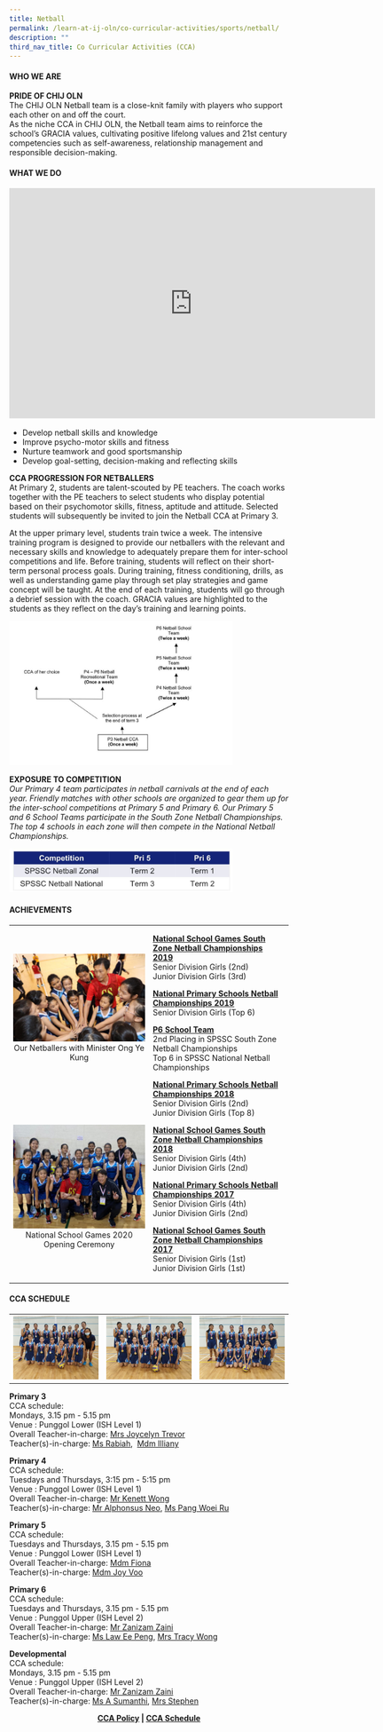 ```yaml
---
title: Netball
permalink: /learn-at-ij-oln/co-curricular-activities/sports/netball/
description: ""
third_nav_title: Co Curricular Activities (CCA)
---
```

<h4><strong>WHO WE ARE</strong></h4>
<p><strong>PRIDE OF CHIJ OLN<br></strong>The CHIJ OLN Netball team is a close-knit family with players who support each other on and off the court.<br>As the niche CCA in CHIJ OLN, the Netball team aims to reinforce the school’s GRACIA values, cultivating positive lifelong values and 21st century competencies such as self-awareness, relationship management and responsible decision-making.</p>
<h4><strong>WHAT WE DO</strong></h4>
<iframe width="660" height="415" src="https://www.youtube.com/embed/D-eULgNRRvo" title="CCA in the Spotlight: NETBALL" frameborder="0" allow="accelerometer; autoplay; clipboard-write; encrypted-media; gyroscope; picture-in-picture" allowfullscreen=""></iframe>
<ul>
<li>Develop netball skills and knowledge</li>
<li>Improve psycho-motor skills and fitness&nbsp;</li>
<li>Nurture teamwork and good sportsmanship&nbsp;</li>
<li>Develop goal-setting, decision-making and reflecting skills</li>
</ul>
<p><strong>CCA PROGRESSION FOR NETBALLERS<br></strong>At Primary 2, students are talent-scouted by PE teachers. The coach works together with the PE teachers to select students who display potential based on their psychomotor skills, fitness, aptitude and attitude. Selected students will subsequently be invited to join the Netball CCA at Primary 3.</p>
<p>At the upper primary level, students train twice a week. The intensive training program is designed to provide our netballers with the relevant and necessary skills and knowledge to adequately prepare them for inter-school competitions and life. Before training, students will reflect on their short-term personal process goals. During training, fitness conditioning, drills, as well as understanding game play through set play strategies and game concept will be taught. At the end of each training, students will go through a debrief session with the coach. GRACIA values are highlighted to the students as they reflect on the day’s training and learning points.</p>
<img style="width: 80%;" src="/images/nb1.jpg">
<p><strong>EXPOSURE TO COMPETITION</strong><br><em>Our Primary 4 team participates in netball carnivals at the end of each year. Friendly matches with other schools are organized to gear them up for the inter-school competitions at Primary 5 and Primary 6. Our Primary 5 and 6 School Teams participate in the South Zone Netball Championships. The top 4 schools in each zone will then compete in the National Netball Championships.</em></p>
<img style="width: 80%;" src="/images/nb2.jpg">
<h4><strong>ACHIEVEMENTS</strong></h4>
<table style="border-collapse: collapse; width: 100%;" border="0">
<tbody>
<tr>
<td style="width: 50%; text-align: center;"><img src="/images/nb3.jpg">Our Netballers with Minister Ong Ye Kung</td>
<td rowspan="2">
<p><strong><u>National School Games South Zone Netball Championships 2019<br></u></strong>Senior Division Girls (2nd)<br>Junior Division Girls (3rd)</p>
<p><strong><u>National Primary Schools Netball Championships 2019<br></u></strong>Senior Division Girls (Top 6)</p>
<p><strong><u>P6 School Team<br></u></strong>2nd Placing in SPSSC South Zone Netball Championships<br>Top 6 in SPSSC National Netball Championships</p>
<div>
<p><strong><u>National Primary Schools Netball Championships 2018<br></u></strong>Senior Division Girls (2nd)<br>Junior Division Girls (Top 8)</p>
<p><strong><u>National School Games South Zone Netball Championships 2018<br></u></strong>Senior Division Girls (4th)<br>Junior Division Girls (2nd)</p>
<p><strong><u>National Primary Schools Netball Championships 2017<br></u></strong>Senior Division Girls (4th)<br>Junior Division Girls (2nd)</p>
<p><strong><u>National School Games South Zone Netball Championships 2017<br></u></strong>Senior Division Girls (1st)<br>Junior Division Girls (1st)</p>
</div>
</td>
</tr>
<tr>
<td style="width: 50%; text-align: center;"><img src="/images/nb4.jpg">National School Games 2020 Opening Ceremony</td>
</tr>
</tbody>
</table>
<h4><strong>CCA SCHEDULE</strong></h4>
<table style="border-collapse: collapse; width: 100%;" border="0">
<tbody>
<tr>
<td style="width: 33.3333%;"><img src="/images/nb5.jpeg"></td>
<td style="width: 33.3333%;"><img src="/images/nb6.jpeg"></td>
<td style="width: 33.3333%;"><img src="/images/nb7.jpeg"></td>
</tr>
</tbody>
</table>
<p><strong>Primary 3<br></strong>CCA schedule:<br>Mondays, 3.15 pm - 5.15 pm<br>Venue : Punggol Lower (ISH Level 1)<br>Overall Teacher-in-charge:&nbsp;<a href="mailto:joycelyn_agnes_ferdinand_john@moe.edu.sg" target="">Mrs Joycelyn Trevor</a><br>Teacher(s)-in-charge:&nbsp;<a href="mailto:rabiah_begum_angullia_musa@moe.edu.sg" target="">Ms Rabiah</a>,&nbsp; <a href="mailto:illiany_suhaily_mohamed_juhri@moe.edu.sg" target="">Mdm Illiany</a></p>

<p><strong>Primary 4<br></strong>CCA schedule:<br>Tuesdays and Thursdays, 3:15 pm - 5:15 pm<br>Venue : Punggol Lower (ISH Level 1)<br>Overall Teacher-in-charge:&nbsp;<a href="mailto:kenett_wong_tick_woon@moe.edu.sg" target="">Mr Kenett Wong</a><br>Teacher(s)-in-charge:&nbsp;<a href="mailto:neo_wei_keong_alphonsus@moe.edu.sg" target="">Mr Alphonsus Neo</a>,&nbsp;<a href="mailto:pang_woei_ru@moe.edu.sg" target="">Ms Pang Woei Ru</a></p>
<p><strong>Primary 5<br></strong>CCA schedule:<br>Tuesdays and Thursdays, 3.15 pm - 5.15 pm&nbsp;<br>Venue :  Punggol Lower (ISH Level 1)<br>Overall Teacher-in-charge:&nbsp;<a href="mailto:foo_weng_heng_fiona@moe.edu.sg" target="">Mdm Fiona</a><br>Teacher(s)-in-charge:&nbsp;<a href="mailto:voo_ke_rui@moe.edu.sg" target="">Mdm Joy Voo</a></p>
<p><strong>Primary 6<br></strong>CCA schedule:<br>Tuesdays and Thursdays, 3.15 pm - 5.15 pm<br>Venue : Punggol Upper (ISH Level 2)<br>Overall Teacher-in-charge:&nbsp;<a href="mailto:zanizam_zaini@moe.edu.sg" target="">Mr Zanizam Zaini</a><br>Teacher(s)-in-charge:&nbsp;<a href="mailto:law_ee_peng@moe.edu.sg" target="">Ms Law Ee Peng</a>,&nbsp;<a href="mailto:tan_yee_yinn_tracy@moe.edu.sg" target="">Mrs Tracy Wong</a></p>
<p><strong>Developmental<br></strong>CCA schedule:<br>Mondays, 3.15 pm - 5.15 pm<br>Venue : Punggol Upper (ISH Level 2)<br>Overall Teacher-in-charge:&nbsp;<a href="mailto:zanizam_zaini@moe.edu.sg" target="">Mr Zanizam Zaini</a><br>Teacher(s)-in-charge:&nbsp;<a href="mailto:a_sumathi@moe.edu.sg" target="">Ms A Sumanthi</a>,&nbsp;<a href="mailto:laura_ann_netto@moe.edu.sg" target="">Mrs Stephen</a></p>


<p style="text-align: center;"><strong><a href="/learn-at-ij-oln/co-curricular-activities/cca-policy" target="_blank" rel="noopener">CCA Policy</a> | <a href="/learn-at-ij-oln/co-curricular-activities/cca-schedule" target="_blank" rel="noopener">CCA Schedule</a></strong></p>